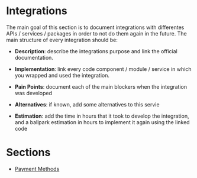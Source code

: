 # Integrations

The main goal of this section is to document integrations with differentes APIs / services / packages in order to not do them again in the future. The main structure of every integration should be:

- **Description**: describe the integrations purpose and link the official documentation.

- **Implementation**: link every code component / module / service in which you wrapped and used the integration. 

- **Pain Points**: document each of the main blockers when the integration was developed

- **Alternatives**: if known, add some alternatives to this servie

- **Estimation**: add the time in hours that it took to develop the integration, and a ballpark estimation in hours to implement it again using the linked code

# Sections

- [Payment Methods](./payment_methods/)

